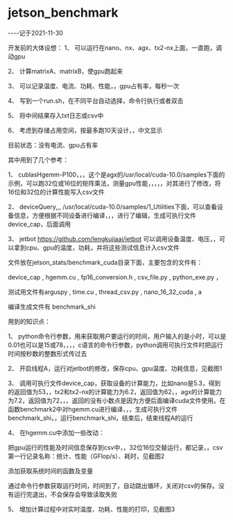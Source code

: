 # jetson_benchmark

----记于2021-11-30

开发前的大体设想：
1、	可以运行在nano、nx、agx、tx2-nx上面，一直跑，调动gpu

2、	计算matrixA、matrixB，使gpu跑起来

3、	可以记录温度、电流、功耗、性能，，gpu占有率，每秒一次

4、	写到一个run.sh，在不同平台自动选择，命令行执行或者双击

5、	将中间结果存入txt日志或csv中

6、	考虑到存储占用空间，按最多跑10天设计，，中文显示


目前状态：没有电流、gpu占有率

其中用到了几个参考：

1、	cublasHgemm-P100，，，这个是agx的/usr/local/cuda-10.0/samples下面的示例，可以跑32位或16位的矩阵乘法，测量gpu性能，，，，，对其进行了修改，将16位和32位的计算性能写入csv文件

2、	deviceQuery,,, /usr/local/cuda-10.0/samples/1_Utilities下面，可以查看设备信息，方便根据不同设备进行编译，，，进行了编辑，生成可执行文件device_cap，后面调用

3、	jetbot
      https://github.com/lengkujiaai/jetbot
      可以调用设备温度、电压，，可以拿到cpu、gpu的温度，功耗，并将这些测试信息计入csv文件

文件放在jetson_stats/benchmark_cuda目录下面，主要包含的文件有：

device_cap , hgemm.cu , fp16_conversion.h , csv_file.py , python_exe.py ，

测试用文件有arguspy , time.cu , thread_csv.py , nano_16_32_cuda , a 

编译生成文件有 benchmark_shi

用到的知识点：

1、	python命令行参数，用来获取用户要运行的时间，用户输入的是小时，可以是0.01也可以是15或78，，，，c语言的命令行参数，python调用可执行文件时把运行时间按秒数的整数形式传过去

2、	开启线程A，运行对jetbot的修改，保存cpu、gpu温度、功耗信息，见截图1

3、	调用可执行文件device_cap，获取设备的计算能力，比如nano是5.3，得到的返回值为53，，tx2和tx2-nx的计算能力为6.2，返回值为62，，agx的计算能力为7.2，返回值为72，，，返回的没有小数点是因为方便后面编译cuda文件使用。在函数benchmark2中对hgemm.cu进行编译，，，生成可执行文件 benchmark_shi，，运行benchmark_shi，结束后，结束线程A的运行

4、	在hgemm.cu中添加一些改动：

把gpu运行的性能及时间信息保存到csv中，，32位16位交替运行，都记录，，csv第一行记录名称：统计、性能（GFlop/s）、耗时，见截图2

添加获取系统时间的函数及变量

通过命令行参数获取运行时间，时间到了，自动跳出循环，关闭对csv的保存。没有运行完退出，不会保存会导致读取失败

5、	增加计算过程中对实时温度、功耗、性能的打印，见截图3
